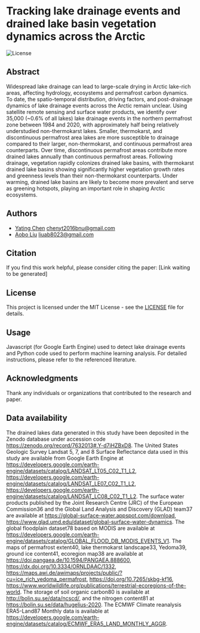 # Tracking lake drainage events and drained lake basin vegetation dynamics across the Arctic

![License](https://img.shields.io/badge/License-MIT-green)

## Abstract
Widespread lake drainage can lead to large-scale drying in Arctic lake-rich areas, affecting hydrology, ecosystems and permafrost carbon dynamics. To date, the spatio-temporal distribution, driving factors, and post-drainage dynamics of lake drainage events across the Arctic remain unclear. Using satellite remote sensing and surface water products, we identify over 35,000 (~0.6% of all lakes) lake drainage events in the northern permafrost zone between 1984 and 2020, with approximately half being relatively understudied non-thermokarst lakes. Smaller, thermokarst, and discontinuous permafrost area lakes are more susceptible to drainage compared to their larger, non-thermokarst, and continuous permafrost area counterparts. Over time, discontinuous permafrost areas contribute more drained lakes annually than continuous permafrost areas. Following drainage, vegetation rapidly colonizes drained lake basins, with thermokarst drained lake basins showing significantly higher vegetation growth rates and greenness levels than their non-thermokarst counterparts. Under warming, drained lake basins are likely to become more prevalent and serve as greening hotspots, playing an important role in shaping Arctic ecosystems.

## Authors
- [Yating Chen](https://orcid.org/0000-0001-6710-0434)          chenyt2016bnu@gmail.com
- [Aobo Liu](https://www.researchgate.net/profile/Aobo-Liu)     liuab8023@gmail.com

## Citation
If you find this work helpful, please consider citing the paper:
[Link waiting to be generated]

## License
This project is licensed under the MIT License - see the [LICENSE](LICENSE) file for details.

## Usage
Javascript (for Google Earth Engine) used to detect lake drainage events and Python code used to perform machine learning analysis.
For detailed instructions, please refer to the referenced literature.

## Acknowledgments
Thank any individuals or organizations that contributed to the research and paper.

## Data availability
The drained lakes data generated in this study have been deposited in the Zenodo database under accession code https://zenodo.org/record/7632013#.Y-d7iHZBxD8. The United States Geologic Survey Landsat 5, 7, and 8 Surface Reflectance data used in this study are available from Google Earth Engine at https://developers.google.com/earth-engine/datasets/catalog/LANDSAT_LT05_C02_T1_L2, https://developers.google.com/earth-engine/datasets/catalog/LANDSAT_LE07_C02_T1_L2, https://developers.google.com/earth-engine/datasets/catalog/LANDSAT_LC08_C02_T1_L2. The surface water products published by the Joint Research Centre (JRC) of the European Commission36 and the Global Land Analysis and Discovery (GLAD) team37 are available at https://global-surface-water.appspot.com/download, https://www.glad.umd.edu/dataset/global-surface-water-dynamics. The global floodplain dataset78 based on MODIS are available at https://developers.google.com/earth-engine/datasets/catalog/GLOBAL_FLOOD_DB_MODIS_EVENTS_V1. The maps of permafrost extent40, lake thermokarst landscape33, Yedoma39, ground ice content41, ecoregion map38 are available at https://doi.pangaea.de/10.1594/PANGAEA.888600, https://dx.doi.org/10.3334/ORNLDAAC/1332, https://maps.awi.de/awimaps/projects/public/?cu=ice_rich_yedoma_permafrost, https://doi.org/10.7265/skbg-kf16, https://www.worldwildlife.org/publications/terrestrial-ecoregions-of-the-world. The storage of soil organic carbon80 is available at http://bolin.su.se/data/ncscd/, and the nitrogen content81 at https://bolin.su.se/data/hugelius-2020. The ECMWF Climate reanalysis ERA5-Land87 Monthly data is available at https://developers.google.com/earth-engine/datasets/catalog/ECMWF_ERA5_LAND_MONTHLY_AGGR.
